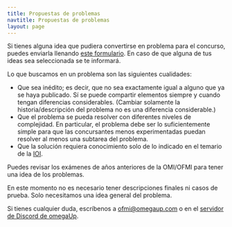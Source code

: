 ```yaml
---
title: Propuestas de problemas
navtitle: Propuestas de problemas
layout: page
---
```


Si tienes alguna idea que pudiera convertirse en problema para el concurso, puedes enviarla llenando [este formulario](https://forms.gle/DBw4Y6PVxMyLDd2z6). En caso de que alguna de tus ideas sea seleccionada se te informará.

Lo que buscamos en un problema son las siguientes cualidades:
 * Que sea inédito; es decir, que no sea exactamente igual a alguno que ya se haya publicado. Sí se puede compartir elementos siempre y cuando tengan diferencias considerables. (Cambiar solamente la historia/descripción del problema no es una diferencia considerable.)
 * Que el problema se pueda resolver con diferentes niveles de complejidad. En particular, el problema debe ser lo suficientemente simple para que las concursantes menos experimentadas puedan resolver al menos una subtarea del problema.
* Que la solución requiera conocimiento solo de lo indicado en el temario de la [IOI](https://ioinformatics.org/page/syllabus/12).

Puedes revisar los exámenes de años anteriores de la OMI/OFMI para tener una idea de los problemas.

En este momento no es necesario tener descripciones finales ni casos de prueba. Solo necesitamos una idea general del problema.

Si tienes cualquier duda, escríbenos a [ofmi@omegaup.com](mailto:ofmi@omegaup.com) o en el [servidor de Discord de omegaUp](https://discord.gg/gn6GTb4rfG).
